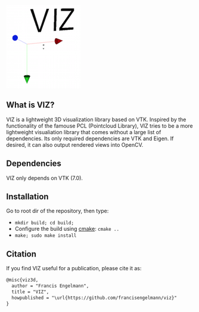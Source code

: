 ![alt tag](viz_logo.png)
## What is VIZ?
VIZ is a lightweight 3D visualization library based on VTK.
Inspired by the functionality of the famouse PCL (Pointcloud Library),
VIZ tries to be a more lightweight visualiation library that comes without a large list of dependencies.
Its only required dependencies are VTK and Eigen. If desired, it can also output rendered views into OpenCV.

## Dependencies
VIZ only depends on VTK (7.0).

## Installation
Go to root dir of the repository, then type:
* `mkdir build; cd build;`
* Configure the build using [cmake](http://www.cmake.org/cmake/resources/software.html): `cmake ..`
* `make; sudo make install`

## Citation

If you find VIZ useful for a publication, please cite it as:

```
@misc{viz3d,
  author = "Francis Engelmann",
  title = "VIZ",
  howpublished = "\url{https://github.com/francisengelmann/viz}"
}
```
